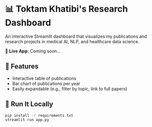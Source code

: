 # 📊 Toktam Khatibi's Research Dashboard

An interactive Streamlit dashboard that visualizes my publications and research projects in medical AI, NLP, and healthcare data science.

🔗 **Live App:** Coming soon...

## 📂 Features
- Interactive table of publications
- Bar chart of publications per year
- Easily expandable (e.g., filter by topic, link to full papers)

## 🚀 Run It Locally

```bash
pip install -r requirements.txt
streamlit run app.py
